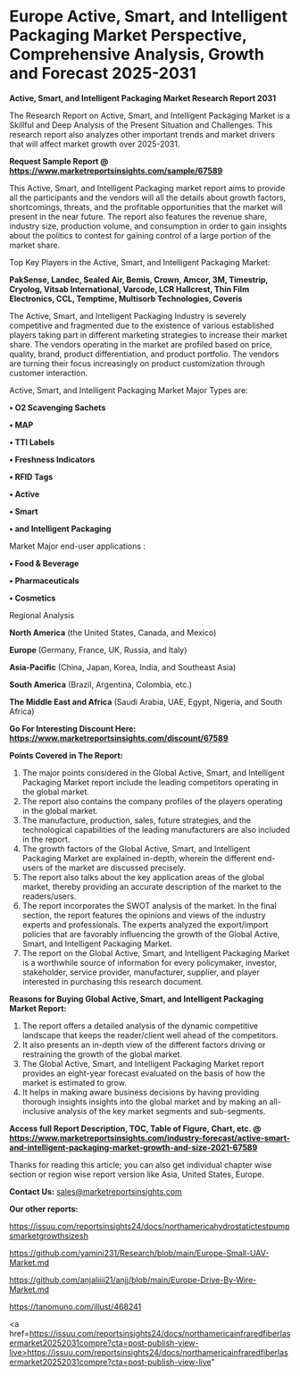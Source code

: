 # Europe Active, Smart, and Intelligent Packaging Market Perspective, Comprehensive Analysis, Growth and Forecast 2025-2031

<strong>Active, Smart, and Intelligent Packaging Market Research Report 2031</strong>

The Research Report on Active, Smart, and Intelligent Packaging Market is a Skillful and Deep Analysis of the Present Situation and Challenges. This research report also analyzes other important trends and market drivers that will affect market growth over 2025-2031.

<strong>Request Sample Report @ <a href=https://www.marketreportsinsights.com/sample/67589>https://www.marketreportsinsights.com/sample/67589</a></strong>

This Active, Smart, and Intelligent Packaging market report aims to provide all the participants and the vendors will all the details about growth factors, shortcomings, threats, and the profitable opportunities that the market will present in the near future. The report also features the revenue share, industry size, production volume, and consumption in order to gain insights about the politics to contest for gaining control of a large portion of the market share.

Top Key Players in the Active, Smart, and Intelligent Packaging Market:

<strong>PakSense, Landec, Sealed Air, Bemis, Crown, Amcor, 3M, Timestrip, Cryolog, Vitsab International, Varcode, LCR Hallcrest, Thin Film Electronics, CCL, Temptime, Multisorb Technologies, Coveris</strong>

The Active, Smart, and Intelligent Packaging Industry is severely competitive and fragmented due to the existence of various established players taking part in different marketing strategies to increase their market share. The vendors operating in the market are profiled based on price, quality, brand, product differentiation, and product portfolio. The vendors are turning their focus increasingly on product customization through customer interaction.

Active, Smart, and Intelligent Packaging Market Major Types are:

<strong>• O2 Scavenging Sachets

• MAP

• TTI Labels

• Freshness Indicators

• RFID Tags

• Active

• Smart

• and Intelligent Packaging</strong>

Market Major end-user applications :

<strong>• Food & Beverage

• Pharmaceuticals

• Cosmetics</strong>

Regional Analysis

</u><strong><b>North America</b></strong> (the United States, Canada, and Mexico)

<strong><b>Europe </b></strong>(Germany, France, UK, Russia, and Italy)

<strong><b>Asia-Pacific</b></strong> (China, Japan, Korea, India, and Southeast Asia)

<strong><b>South America</b></strong> (Brazil, Argentina, Colombia, etc.)

<strong><b>The Middle East and Africa</b></strong> (Saudi Arabia, UAE, Egypt, Nigeria, and South Africa)

<strong>Go For Interesting Discount Here: <a href=https://www.marketreportsinsights.com/discount/67589>https://www.marketreportsinsights.com/discount/67589</a></strong>

<strong>Points Covered in The Report:</strong>
<ol>
  <li>The major points considered in the Global Active, Smart, and Intelligent Packaging Market report include the leading competitors operating in the global market.</li>
  <li>The report also contains the company profiles of the players operating in the global market.</li>
  <li>The manufacture, production, sales, future strategies, and the technological capabilities of the leading manufacturers are also included in the report.</li>
  <li>The growth factors of the Global Active, Smart, and Intelligent Packaging Market are explained in-depth, wherein the different end-users of the market are discussed precisely.</li>
  <li>The report also talks about the key application areas of the global market, thereby providing an accurate description of the market to the readers/users.</li>
  <li>The report incorporates the SWOT analysis of the market. In the final section, the report features the opinions and views of the industry experts and professionals. The experts analyzed the export/import policies that are favorably influencing the growth of the Global Active, Smart, and Intelligent Packaging Market.</li>
  <li>The report on the Global Active, Smart, and Intelligent Packaging Market is a worthwhile source of information for every policymaker, investor, stakeholder, service provider, manufacturer, supplier, and player interested in purchasing this research document.</li>
</ol>
<strong>Reasons for Buying Global Active, Smart, and Intelligent Packaging Market Report:</strong>

<ol>
  <li>The report offers a detailed analysis of the dynamic competitive landscape that keeps the reader/client well ahead of the competitors.</li>
  <li>It also presents an in-depth view of the different factors driving or restraining the growth of the global market.</li>
  <li>The Global Active, Smart, and Intelligent Packaging Market report provides an eight-year forecast evaluated on the basis of how the market is estimated to grow.</li>
  <li>It helps in making aware business decisions by having providing thorough insights insights into the global market and by making an all-inclusive analysis of the key market segments and sub-segments.</li>
</ol>
<strong>Access full Report Description, TOC, Table of Figure, Chart, etc. @ <a href=https://www.marketreportsinsights.com/industry-forecast/active-smart-and-intelligent-packaging-market-growth-and-size-2021-67589>https://www.marketreportsinsights.com/industry-forecast/active-smart-and-intelligent-packaging-market-growth-and-size-2021-67589</a></strong>


Thanks for reading this article; you can also get individual chapter wise section or region wise report version like Asia, United States, Europe.

<strong>Contact Us:</strong>
sales@marketreportsinsights.com

<strong>Our other reports:</strong>

<a href=https://issuu.com/reportsinsights24/docs/northamericahydrostatictestpumpsmarketgrowthsizesh>https://issuu.com/reportsinsights24/docs/northamericahydrostatictestpumpsmarketgrowthsizesh</a>

<a href=https://github.com/yamini231/Research/blob/main/Europe-Small-UAV-Market.md>https://github.com/yamini231/Research/blob/main/Europe-Small-UAV-Market.md</a>

<a href=https://github.com/anjaliiii21/anjj/blob/main/Europe-Drive-By-Wire-Market.md>https://github.com/anjaliiii21/anjj/blob/main/Europe-Drive-By-Wire-Market.md</a>

<a href=https://tanomuno.com/illust/468241>https://tanomuno.com/illust/468241</a>

<a href=https://issuu.com/reportsinsights24/docs/northamericainfraredfiberlasermarket20252031compre?cta=post-publish-view-live>https://issuu.com/reportsinsights24/docs/northamericainfraredfiberlasermarket20252031compre?cta=post-publish-view-live</a>"
